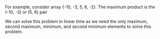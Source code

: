 For example, consider array {-10, -3, 5, 6, -2}. The maximum product is the (-10, -3) or (5, 6) pair

We can solve this problem in linear time as we need the only maximum, second maximum, minimum, and second minimum
elements to solve this problem.